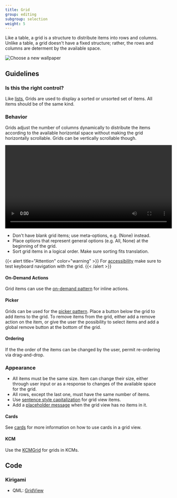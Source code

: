 ```yaml
---
title: Grid
group: editing
subgroup: selection
weight: 5
---
```


Like a table, a grid is a structure to distribute items into rows and
columns. Unlike a table, a grid doesn't have a fixed structure; rather,
the rows and columns are determent by the available space.

![Choose a new wallpaper](/hig/Wallpaper-dark.png)

Guidelines
----------

### Is this the right control?

Like [lists](../list), Grids are used to
display a sorted or unsorted set of items. All items should be of the
same kind.

### Behavior

Grids adjust the number of columns dynamically to distribute the items
according to the available horizontal space without making the grid
horizontally scrollable. Grids can be vertically scrollable though.

<video autoplay controls 
src="https://cdn.kde.org/hig/video/20180620-1/CardLayout2.webm" loop="true"
playsinline="true" width="536" onended="this.play()" class="border"></video>

-   Don't have blank grid items; use meta-options, e.g. (None) instead.
-   Place options that represent general options (e.g. All, None) at the
    beginning of the grid.
-   Sort grid items in a logical order. Make sure sorting fits
    translation.

{{< alert title="Attention" color="warning" >}}
For [accessibility](/hig/accessibility)
make sure to test keyboard navigation with the grid.
{{< /alert >}}

#### On-Demand Actions

Grid items can use the
[on-demand pattern](/hig/patterns-command/ondemand) for inline actions.

#### Picker

Grids can be used for the
[picker pattern](/hig/patterns-content/picker). Place a button
below the grid to add items to the grid. To
remove items from the grid, either add a remove action on the item, or
give the user the possibility to select items and add a global remove
button at the bottom of the grid.

#### Ordering

If the the order of the items can be changed by the user, permit
re-ordering via drag-and-drop.

### Appearance

-   All items must be the same size. Item can change their size, either
    through user input or as a response to changes of the available
    space for the grid.
-   All rows, except the last one, must have the same number of items.
-   Use [sentence style capitalization](/hig/style/writing/capitalization)
    for grid view items.
-   Add a
    [placeholder message](/hig/patterns-content/placeholdermessage)
    when the grid view has no items in it.

#### Cards

See [cards](../card) for more information on
how to use cards in a grid view.

#### KCM

Use the [KCMGrid](/hig/platform/kcmgrid) for
grids in KCMs.

Code
----

### Kirigami

- QML: [GridView](https://doc.qt.io/qt-5/qml-qtquick-gridview.html)
